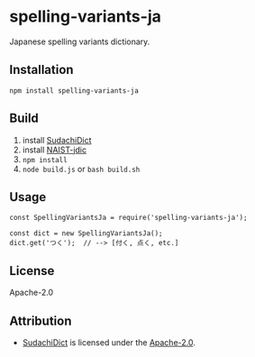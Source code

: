 # spelling-variants-ja
Japanese spelling variants dictionary.

## Installation
```
npm install spelling-variants-ja
```

## Build
1. install [SudachiDict](https://github.com/WorksApplications/SudachiDict)
2. install [NAIST-jdic](https://ja.osdn.net/projects/naist-jdic/downloads/53500/mecab-naist-jdic-0.6.3b-20111013.tar.gz/)
3. ```npm install```
4. ```node build.js``` or ```bash build.sh```

## Usage
```
const SpellingVariantsJa = require('spelling-variants-ja');

const dict = new SpellingVariantsJa();
dict.get('つく');  // --> [付く, 点く, etc.]
```

## License
Apache-2.0

## Attribution
- [SudachiDict](https://github.com/WorksApplications/SudachiDict) is licensed under the [Apache-2.0](http://www.apache.org/licenses/LICENSE-2.0).

